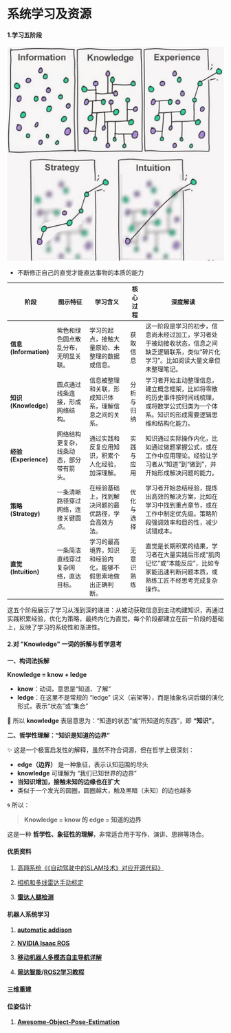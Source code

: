 # 系统学习及资源

#### 1.学习五阶段

<img src="github.assets/杨振宁.jpg" alt="杨振宁" style="zoom:50%;" />



- 不断修正自己的直觉才能直达事物的本质的能力



| **阶段**      | **图示特征**                                      | **学习含义**                                                                 | **核心过程**         | **深度解读**                                                                                     |
|---------------|--------------------------------------------------|-----------------------------------------------------------------------------|---------------------|-------------------------------------------------------------------------------------------------|
| **信息 (Information)** | 紫色和绿色圆点散乱分布，无明显关联。              | 学习的起点，接触大量原始、未整理的数据或信息。                                | 获取信息            | 这一阶段是学习的初步，信息尚未经过加工，学习者处于被动接收状态，信息之间缺乏逻辑联系，类似“碎片化学习”。比如阅读大量文章但未整理笔记。 |
| **知识 (Knowledge)**   | 圆点通过线条连接，形成网络结构。                  | 信息被整理和关联，形成知识体系，理解信息之间的关系。                          | 分析与归纳          | 学习者开始主动整理信息，建立概念框架，比如将零散的历史事件按时间线梳理，或将数学公式归类为一个体系。知识的形成需要逻辑思维和结构化能力。 |
| **经验 (Experience)**  | 网络结构更复杂，线条动态，部分带有箭头。          | 通过实践和反复应用知识，积累个人化经验，加深理解。                            | 实践与应用          | 知识通过实际操作内化，比如通过做题掌握公式，或在工作中应用理论。经验让学习者从“知道”到“做到”，并开始形成解决问题的能力。 |
| **策略 (Strategy)**    | 一条清晰路径穿过网络，连接关键圆点。              | 在经验基础上，找到解决问题的最优路径，学会高效方法。                          | 优化与选择          | 学习者开始总结经验，提炼出高效的解决方案，比如在学习中找到重点章节，或在工作中制定优先级。策略阶段强调效率和目的性，减少试错成本。 |
| **直觉 (Intuition)**   | 一条简洁直线穿过复杂网络，直达目标。              | 学习的最高境界，知识和经验内化，能够不假思索地做出正确判断。                  | 无意识熟练          | 直觉是长期积累的结果，学习者在大量实践后形成“肌肉记忆”或“本能反应”，比如专家能迅速判断问题本质，或熟练工匠不经思考完成复杂操作。 |

这五个阶段展示了学习从浅到深的递进：从被动获取信息到主动构建知识，再通过实践积累经验，优化为策略，最终内化为直觉。每个阶段都建立在前一阶段的基础上，反映了学习的系统性和渐进性。



#### 2.对 "Knowledge" 一词的拆解与哲学思考

**一、构词法拆解**

**Knowledge = know + ledge**

- **know**：动词，意思是“知道、了解”
- **ledge**：在这里不是常规的 “ledge” 词义（岩架等），而是抽象名词后缀的演化形式，表示“状态”或“集合”

📌 所以 **knowledge** 表层意思为：“知道的状态”或“所知道的东西”，即 **“知识”**。

**二、哲学性理解：“知识是知道的边界”**

✨ 这是一个极富启发性的解释，虽然不符合词源，但在哲学上很深刻：

- **edge（边界）** 是一种象征，表示认知范围的尽头  
- **knowledge** 可理解为 “我们已知世界的边界”  
- **当知识增加，接触未知的边缘也在扩大**  
- 类似于一个发光的圆圈，圆圈越大，触及黑暗（未知）的边也越多

🌀 所以：

> **Knowledge = know 的 edge = 知道的边界**

这是一种 **哲学性、象征性的理解**，非常适合用于写作、演讲、思辨等场合。





#### 优质资料

1. [高翔系统《《自动驾驶中的SLAM技术》对应开源代码》](https://github.com/gaoxiang12/slam_in_autonomous_driving?tab=readme-ov-file)

2. [相机和多线雷达手动标定](https://github.com/tdcsu/clm/tree/main)

3. [**雷达人腿检测**](https://gitee.com/ncnynl/ros2_leg_detector)

#### 机器人系统学习

1. [**automatic addison**](https://automaticaddison.com/tutorials/)

2. [**NVIDIA Isaac ROS**](https://nvidia-isaac-ros.github.io/index.html)

3. [**移动机器人多模态自主导航详解**](https://zhuanlan.zhihu.com/p/429697098)

4.  **[简达智能](https://gitee.com/gwmunan)/[ROS2学习教程](https://gitee.com/gwmunan/ros2)**



#### 三维重建





#### 位姿估计

1. **[Awesome-Object-Pose-Estimation](https://github.com/CNJianLiu/Awesome-Object-Pose-Estimation)**

